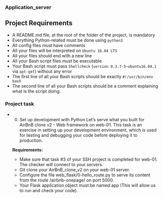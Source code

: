 ### Application_server


## Project Requirements

- A README.md file, at the root of the folder of the project, is mandatory
- Everything Python-related must be done using `python3`
- All config files must have comments
- All your files will be interpreted on `Ubuntu 16.04 LTS`
- All your files should end with a new line
- All your Bash script files must be executable
- Your Bash script must pass `Shellcheck` (`version 0.3.7-5~ubuntu16.04.1` via `apt-get`) without any error
- The first line of all your Bash scripts should be exactly `#!/usr/bin/env bash`
- The second line of all your Bash scripts should be a comment explaining what is the script doing.

### Project task
- 0. Set up development with Python
	Let’s serve what you built for AirBnB clone v2 - Web framework on web-01. This task is an exercise in setting up your development environment, which is used for testing and debugging your code before deploying it to production.

	__Requirements:__

	- Make sure that task #3 of your SSH project is completed for web-01. The checker will connect to your servers.
	- Git clone your AirBnB_clone_v2 on your web-01 server.
	- Configure the file web_flask/0-hello_route.py to serve its content from the route /airbnb-onepage/ on port 5000.
	- Your Flask application object must be named app (This will allow us to run and check your code).

